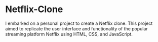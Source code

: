 # Netflix-Clone
 I embarked on a personal project to create a Netflix clone. This project aimed to replicate the user interface and functionality of the popular streaming platform Netflix using HTML, CSS, and JavaScript.

